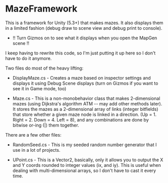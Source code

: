 # MazeFramework 

This is a framework for Unity (5.3+) that makes mazes. It also displays them in a limited fashion (debug draw to scene view and debug print to console). 

- !! Turn Gizmos on to see what it displays when you open the MapGen scene !!

I keep having to rewrite this code, so I'm just putting it up here so I don't have to do it anymore.

Two files do most of the heavy lifting:

- DisplayMaze.cs - Creates a maze based on inspector settings and displays it using Debug Scene displays (turn on Gizmos if you want to see it in Game mode, too)

- Maze.cs - This is a non-monobehavior class that makes 2-dimensional mazes (using Dijkstra's algorithm ATM -- may add other methods later). It stores the mazes as a 2-dimensional array of links (integer bitfields) that store whether a given maze node is linked in a direction.  (Up = 1. Right = 2. Down = 4. Left = 8), and any combinations are done by bitwise or-ing (|) them together.

There are a few other files:

- RandomSeed.cs - This is my seeded random number generator that I use in a lot of projects.

- UPoint.cs - This is a Vector2, basically, only it allows you to output the X and Y coords rounded to integer values (ix, and iy). This is useful when dealing with multi-dimensional arrays, so I don't have to cast it every time.